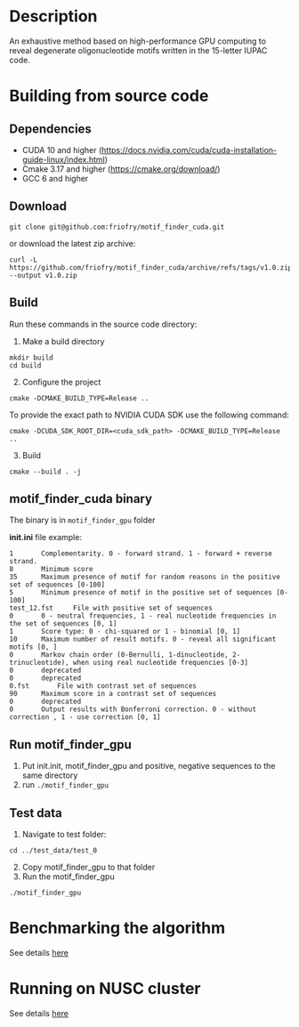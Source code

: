 # Description

An exhaustive method based on high-performance GPU computing to reveal degenerate oligonucleotide motifs written in the 15-letter IUPAC code.

# Building from source code
## Dependencies
* CUDA 10 and higher (https://docs.nvidia.com/cuda/cuda-installation-guide-linux/index.html)
* Cmake 3.17  and higher (https://cmake.org/download/)
* GCC 6 and higher 

## Download
```
git clone git@github.com:friofry/motif_finder_cuda.git
```
or download the latest zip archive:
```
curl -L https://github.com/friofry/motif_finder_cuda/archive/refs/tags/v1.0.zip --output v1.0.zip
```

## Build 
Run these commands in the source code directory:
1. Make a build directory
```
mkdir build
cd build
```
2. Configure the project
```
cmake -DCMAKE_BUILD_TYPE=Release ..
```
To provide the exact path to NVIDIA CUDA SDK use the following command:
```
cmake -DCUDA_SDK_ROOT_DIR=<cuda_sdk_path> -DCMAKE_BUILD_TYPE=Release ..
```

3. Build 
```
cmake --build . -j
```

## motif_finder_cuda binary 

The binary is in `motif_finder_gpu` folder


**init.ini** file example:
```
1		Complementarity. 0 - forward strand. 1 - forward + reverse strand.
8		Minimum score
35		Maximum presence of motif for random reasons in the positive set of sequences [0-100]
5		Minimum presence of motif in the positive set of sequences [0-100]
test_12.fst		File with positive set of sequences
0		0 - neutral frequencies, 1 - real nucleotide frequencies in the set of sequences [0, 1]
1		Score type: 0 - chi-squared or 1 - binomial [0, 1]
10		Maximum number of result motifs. 0 - reveal all significant motifs [0, ]
0		Markov chain order (0-Bernulli, 1-dinucleotide, 2-trinucleotide), when using real nucleotide frequencies [0-3]
0		deprecated
0		deprecated
0.fst		File with contrast set of sequences
90		Maximum score in a contrast set of sequences
0       deprecated
0       Output results with Bonferroni correction. 0 - without correction , 1 - use correction [0, 1]
```

## Run motif_finder_gpu

1. Put init.init, motif_finder_gpu and positive, negative sequences to the same directory
2. run `./motif_finder_gpu`

## Test data
1. Navigate to test folder:
```
cd ../test_data/test_0
```
2. Copy motif_finder_gpu to that folder
3. Run the motif_finder_gpu
```
./motif_finder_gpu
```

# Benchmarking the algorithm
See details [here](bencharking_performance.md)

# Running on NUSC cluster
See details [here](running_on_nusc_cluster.md)